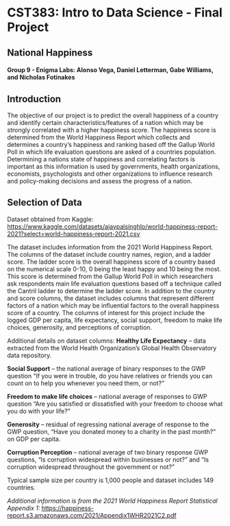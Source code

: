 # CST383: Intro to Data Science - Final Project

## National Happiness

#### Group 9 - Enigma Labs: Alonso Vega, Daniel Letterman, Gabe Williams, and Nicholas Fotinakes

## Introduction

  The objective of our project is to predict the overall happiness of a country and identify certain characteristics/features of a nation which may be strongly correlated with a higher happiness score. The happiness score is determined from the World Happiness Report which collects and determines a country’s happiness and ranking based off the Gallup World Poll in which life evaluation questions are asked of a countries population. Determining a nations state of happiness and correlating factors is important as this information is used by governments, health organizations, economists, psychologists and other organizations to influence research and policy-making decisions and assess the progress of a nation.

## Selection of Data

Dataset obtained from Kaggle: https://www.kaggle.com/datasets/ajaypalsinghlo/world-happiness-report-2021?select=world-happiness-report-2021.csv

  The dataset includes information from the 2021 World Happiness Report. The columns of the dataset include country names, region, and a ladder score. The ladder score is the overall happiness score of a country based on the numerical scale 0-10, 0 being the least happy and 10 being the most. This score is determined from the Gallup World Poll in which researchers ask respondents main life evaluation questions based off a technique called the Cantril ladder to determine the ladder score. In addition to the country and score columns, the dataset includes columns that represent different factors of a nation which may be influential factors to the overall happiness score of a country. The columns of interest for this project include the logged GDP per capita, life expectancy, social support, freedom to make life choices, generosity, and perceptions of corruption.
  
Additional details on dataset columns:
**Healthy Life Expectancy** – data extracted from the World Health Organization’s Global Health Observatory data repository.

**Social Support** – the national average of binary responses to the GWP question “If you were in trouble, do you have relatives or friends you can count on to help you whenever you need them, or not?”

**Freedom to make life choices** – national average of responses to GWP question “Are you satisfied or dissatisfied with your freedom to choose what you do with your life?”

**Generosity** – residual of regressing national average of response to the GWP question, “Have you donated money to a charity in the past month?” on GDP per capita.

**Corruption Perception** – national average of two binary response GWP questions, “Is corruption widespread within businesses or not?” and “Is corruption widespread throughout the government or not?”

Typical sample size per country is 1,000 people and dataset includes 149 countries.

*Additional information is from the 2021 World Happiness Report Statistical Appendix 1:*
https://happiness-report.s3.amazonaws.com/2021/Appendix1WHR2021C2.pdf  

